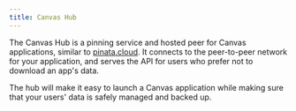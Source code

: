 ```yaml
---
title: Canvas Hub
---
```


The Canvas Hub is a pinning service and hosted peer for Canvas
applications, similar to [pinata.cloud](https://pinata.cloud). It
connects to the peer-to-peer network for your application, and serves
the API for users who prefer not to download an app's data.

The hub will make it easy to launch a Canvas application while making
sure that your users' data is safely managed and backed up.
